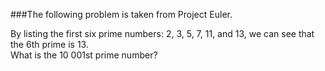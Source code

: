 ###The following problem is taken from Project Euler.

<p>
By listing the first six prime numbers: 2, 3, 5, 7, 11, and 13, we can see that the 6th prime is 13.
<br/>
What is the 10 001st prime number?
</p>
